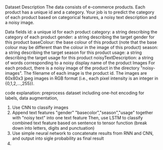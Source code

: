 Dataset Description
The data consists of e-commerce products. Each product has a unique id and a category. Your job is to predict the category of each product based on categorical features, a noisy text description and a noisy image.

Data fields
id: a unique id for each product
category: a string describing the category of each product
gender: a string describing the target gender for this product
baseColour: the base colour of this product (note that the base colour may be different than the colour in the image of this product)
season: a string describing the target season for this product
usage: a string describing the target usage for this product
noisyTextDescription: a string of words corresponding to a noisy display name of the product
Images
For each product, there is a noisy image of the product in the directory "noisy-images". The filename of each image is the product id. The images are 60x80x3 jpeg images in RGB format (i.e., each pixel intensity is an integer in {0,1,2,…,255}).

code explanation:
preprocess dataset including one-hot encoding for labels, data augmentation, 
1. Use CNN to classify images
2. Append text features "gender" "basecolor","season","usage" together with "noisy text" into one text feature
   Then, use LSTM to classify combined text feature based on sentence to tensor function (break down into letters, digits and punctuation)
3. Use simple neural network to concatenate results from RNN and CNN, and output into sigle probability as final result
4. 
